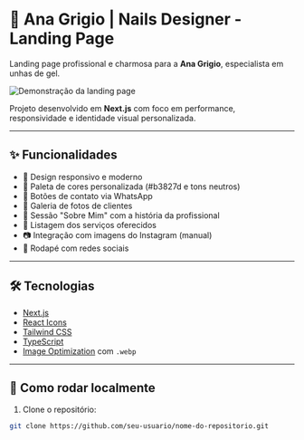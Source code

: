 # 💅 Ana Grigio | Nails Designer - Landing Page

Landing page profissional e charmosa para a **Ana Grigio**, especialista em unhas de gel.

![Demonstração da landing page](./public/ana_landing_page.gif)

Projeto desenvolvido em **Next.js** com foco em performance, responsividade e identidade visual personalizada.

---

## ✨ Funcionalidades

- 📱 Design responsivo e moderno
- 🎨 Paleta de cores personalizada (#b3827d e tons neutros)
- 💬 Botões de contato via WhatsApp
- 📸 Galeria de fotos de clientes
- 📖 Sessão "Sobre Mim" com a história da profissional
- 💼 Listagem dos serviços oferecidos
- 📷 Integração com imagens do Instagram (manual)
- 🔗 Rodapé com redes sociais

---

## 🛠️ Tecnologias

- [Next.js](https://nextjs.org/)
- [React Icons](https://react-icons.github.io/react-icons/)
- [Tailwind CSS](https://tailwindcss.com/)
- [TypeScript](https://www.typescriptlang.org/)
- [Image Optimization](https://nextjs.org/docs/api-reference/next/image) com `.webp`

---

## 🚀 Como rodar localmente

1. Clone o repositório:

```bash
git clone https://github.com/seu-usuario/nome-do-repositorio.git
